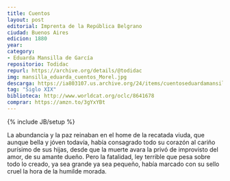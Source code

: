 ```yaml
---
title: Cuentos
layout: post
editorial: Imprenta de la República Belgrano
ciudad: Buenos Aires
edicion: 1880
year:
category:
- Eduarda Mansilla de García
repositorio: Todidac
repurl: https://archive.org/details/@todidac
img: mansilla_eduarda_cuentos_Morel.jpg
descarga: https://ia803107.us.archive.org/24/items/cuentoseduardamansilladegarcia/Cuentos_-_Eduarda_Mansilla_de_Garcia.pdf
tag: "Siglo XIX"
biblioteca: http://www.worldcat.org/oclc/8641678
comprar: https://amzn.to/3gYxYBt
---
```

{% include JB/setup %}

La abundancia y la paz reinaban en el home de la recatada viuda, que aunque bella y jóven todavía, había consagrado todo su corazón al cariño purísimo de sus hijas, desde que la muerte avara la privó de improvisto del amor, de su amante dueño.
Pero la fatalidad, ley terrible que pesa sobre todo lo creado, ya sea grande ya sea pequeño, había marcado con su sello cruel la hora de la humilde morada.
